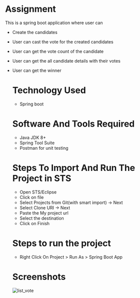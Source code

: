 # Assignment
This is a spring boot application where user can 
* Create the candidates
* User can cast the vote for the created candidates
* User can get the vote count of the candidate
* User can get the all candidate details with their votes
* User can get the winner

  # Technology Used
  * Spring boot

  # Software And Tools Required
  * Java JDK 8+
  * Spring Tool Suite
  * Postman for unit testing

  # Steps To Import And Run The Project in STS
  * Open STS/Eclipse
  * Click on file
  * Select Projects from Git(with smart import) -> Next
  * Select Clone URI -> Next
  * Paste the My project url
  * Select the destination
  * Click on Finish
 
  # Steps to run the project
  * Right Click On Project > Run As > Spring Boot App
  # Screenshots
  ![list_vote](https://github.com/SujanP24/Assignment/assets/117675900/cb9ae71d-e5b9-4d57-90d0-e5e81d9fdaff)


  




  
   
